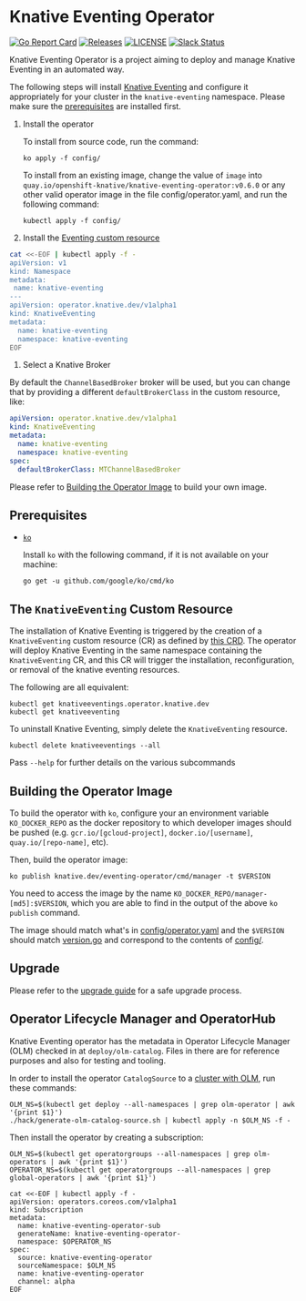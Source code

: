 # Knative Eventing Operator

[![Go Report Card](https://goreportcard.com/badge/knative/eventing-operator)](https://goreportcard.com/report/knative/eventing-operator)
[![Releases](https://img.shields.io/github/release-pre/knative/eventing-operator.svg)](https://github.com/knative/eventing-operator/releases)
[![LICENSE](https://img.shields.io/github/license/knative/eventing-operator.svg)](https://github.com/knative/eventing-operator/blob/master/LICENSE)
[![Slack Status](https://img.shields.io/badge/slack-join_chat-white.svg?logo=slack&style=social)](https://knative.slack.com)

Knative Eventing Operator is a project aiming to deploy and manage Knative
Eventing in an automated way.

The following steps will install
[Knative Eventing](https://github.com/knative/Eventing) and configure it
appropriately for your cluster in the `knative-eventing` namespace. Please make
sure the [prerequisites](#Prerequisites) are installed first.

1. Install the operator

   To install from source code, run the command:

   ```
   ko apply -f config/
   ```

   To install from an existing image, change the value of `image` into
   `quay.io/openshift-knative/knative-eventing-operator:v0.6.0` or any other
   valid operator image in the file config/operator.yaml, and run the following
   command:

   ```
   kubectl apply -f config/
   ```

1. Install the [Eventing custom resource](#the-eventing-custom-resource)

```sh
cat <<-EOF | kubectl apply -f -
apiVersion: v1
kind: Namespace
metadata:
 name: knative-eventing
---
apiVersion: operator.knative.dev/v1alpha1
kind: KnativeEventing
metadata:
  name: knative-eventing
  namespace: knative-eventing
EOF
```

1. Select a Knative Broker

By default the `ChannelBasedBroker` broker will be used, but you can change that
by providing a different `defaultBrokerClass` in the custom resource, like:

```yaml
apiVersion: operator.knative.dev/v1alpha1
kind: KnativeEventing
metadata:
  name: knative-eventing
  namespace: knative-eventing
spec:
  defaultBrokerClass: MTChannelBasedBroker
```

Please refer to [Building the Operator Image](#building-the-operator-image) to
build your own image.

## Prerequisites

- [`ko`](https://github.com/google/ko)

  Install `ko` with the following command, if it is not available on your
  machine:

  ```
  go get -u github.com/google/ko/cmd/ko
  ```

## The `KnativeEventing` Custom Resource

The installation of Knative Eventing is triggered by the creation of a
`KnativeEventing` custom resource (CR) as defined by
[this CRD](config/300-eventing-v1alpha1-knativeeventing-crd.yaml). The operator
will deploy Knative Eventing in the same namespace containing the
`KnativeEventing` CR, and this CR will trigger the installation,
reconfiguration, or removal of the knative eventing resources.

The following are all equivalent:

```
kubectl get knativeeventings.operator.knative.dev
kubectl get knativeeventing
```

To uninstall Knative Eventing, simply delete the `KnativeEventing` resource.

```
kubectl delete knativeeventings --all
```

Pass `--help` for further details on the various subcommands

## Building the Operator Image

To build the operator with `ko`, configure your an environment variable
`KO_DOCKER_REPO` as the docker repository to which developer images should be
pushed (e.g. `gcr.io/[gcloud-project]`, `docker.io/[username]`,
`quay.io/[repo-name]`, etc).

Then, build the operator image:

```
ko publish knative.dev/eventing-operator/cmd/manager -t $VERSION
```

You need to access the image by the name
`KO_DOCKER_REPO/manager-[md5]:$VERSION`, which you are able to find in the
output of the above `ko publish` command.

The image should match what's in [config/operator.yaml](config/operator.yaml)
and the `$VERSION` should match [version.go](version/version.go) and correspond
to the contents of [config/](config/).

## Upgrade

Please refer to the [upgrade guide](doc/upgrade_guide.md) for a safe upgrade
process.

## Operator Lifecycle Manager and OperatorHub

Knative Eventing operator has the metadata in Operator Lifecycle Manager (OLM)
checked in at `deploy/olm-catalog`. Files in there are for reference purposes
and also for testing and tooling.

In order to install the operator `CatalogSource` to a
[cluster with OLM](https://github.com/operator-framework/operator-lifecycle-manager/blob/master/doc/install/install.md),
run these commands:

```
OLM_NS=$(kubectl get deploy --all-namespaces | grep olm-operator | awk '{print $1}')
./hack/generate-olm-catalog-source.sh | kubectl apply -n $OLM_NS -f -
```

Then install the operator by creating a subscription:

```
OLM_NS=$(kubectl get operatorgroups --all-namespaces | grep olm-operators | awk '{print $1}')
OPERATOR_NS=$(kubectl get operatorgroups --all-namespaces | grep global-operators | awk '{print $1}')

cat <<-EOF | kubectl apply -f -
apiVersion: operators.coreos.com/v1alpha1
kind: Subscription
metadata:
  name: knative-eventing-operator-sub
  generateName: knative-eventing-operator-
  namespace: $OPERATOR_NS
spec:
  source: knative-eventing-operator
  sourceNamespace: $OLM_NS
  name: knative-eventing-operator
  channel: alpha
EOF
```
